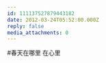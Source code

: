 ```yaml
---
id: 111137527879443182
date: 2012-03-24T05:52:00.000Z
reply: false
media_attachments: 0
---
```


#春天在哪里 在心里 ​​​​

